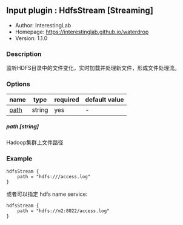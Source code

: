## Input plugin : HdfsStream [Streaming]

* Author: InterestingLab
* Homepage: https://interestinglab.github.io/waterdrop
* Version: 1.1.0

### Description

监听HDFS目录中的文件变化，实时加载并处理新文件，形成文件处理流。

### Options

| name | type | required | default value |
| --- | --- | --- | --- |
| [path](#path-string) | string | yes | - |

##### path [string]

Hadoop集群上文件路径

### Example

```
hdfsStream {
    path = "hdfs:///access.log"
}
```

或者可以指定 hdfs name service:

```
hdfsStream {
    path = "hdfs://m2:8022/access.log"
}
```
